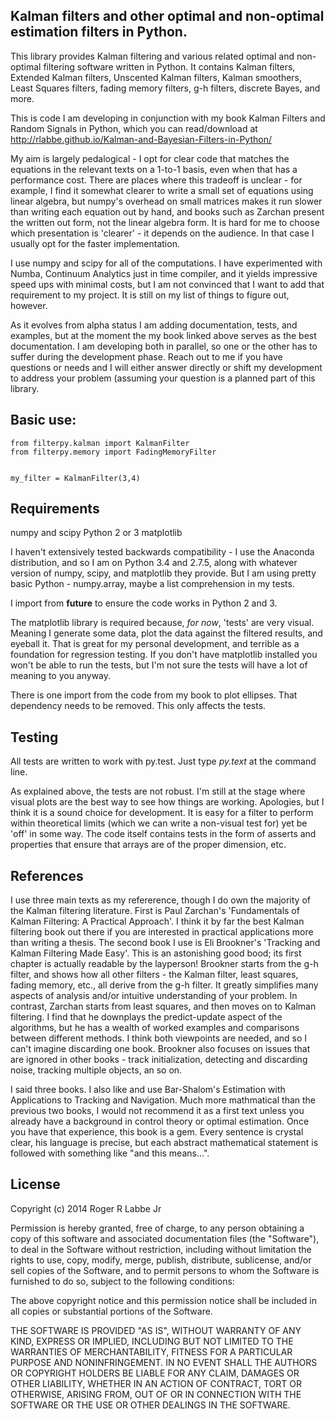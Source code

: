 Kalman filters and other optimal and non-optimal estimation filters in Python.
--

This library provides Kalman filtering and various related optimal and
non-optimal filtering software written in Python. It contains Kalman
filters, Extended Kalman filters, Unscented Kalman filters, Kalman
smoothers, Least Squares filters, fading memory filters, g-h filters,
discrete Bayes, and more. 

This is code I am developing in conjunction with my book 
Kalman Filters and Random Signals in Python, which you can read/download at
http://rlabbe.github.io/Kalman-and-Bayesian-Filters-in-Python/

My aim is largely pedalogical - I opt for clear code that matches the
equations in the relevant texts on a 1-to-1 basis, even when that has a 
performance cost. There are places where this tradeoff is unclear - 
for example, I find it somewhat clearer to write a small set of equations 
using linear algebra, but numpy's overhead on small matrices makes it 
run slower than writing each equation out by hand, and books such as
Zarchan present the written out form, not the linear algebra form. It is 
hard for me to choose which presentation is 'clearer' - it depends on the
audience. In that case I usually opt for the faster implementation. 

I use numpy and scipy for all of the computations. I have experimented
with Numba, Continuum Analytics just in time compiler, and it yields 
impressive speed ups with minimal costs, but I am not convinced that I want
to add that requirement to my project. It is still on my list of things to
figure out, however.

As it evolves from alpha status I am adding documentation, tests, and examples,
but at the moment the my book linked above serves as the best documentation. I am
developing both in parallel, so one or the other has to suffer during the
development phase.  Reach out to me if you have questions or needs and I will
either answer directly or shift my development to address your problem (assuming
your question is a planned part of this library.


Basic use:
--
```
from filterpy.kalman import KalmanFilter
from filterpy.memory import FadingMemoryFilter


my_filter = KalmanFilter(3,4)
```

Requirements
--
numpy and scipy
Python 2 or 3
matplotlib

I haven't extensively tested backwards compatibility - I use the Anaconda
distribution, and so I am on Python 3.4 and 2.7.5, along with whatever
version of numpy, scipy, and matplotlib they provide. But I am using pretty
basic Python - numpy.array, maybe a list comprehension in my tests.

I import from __future__ to ensure the code works in Python 2 and 3.

The matplotlib library is required because, *for now*, 'tests' are very
visual. Meaning I generate some data, plot the data against the filtered
results, and eyeball it. That is great for my personal development, and
terrible as a foundation for regression testing. If you don't have
matplotlib installed you won't be able to run the tests, but I'm not sure
the tests will have a lot of meaning to you anyway.

There is one import from the code from my book to plot ellipses. That
dependency needs to be removed. This only affects the tests.


Testing
--

All tests are written to work with py.test. Just type _py.text_ at the
command line.

As explained above, the tests are not robust. I'm still at the stage where
visual plots are the best way to see how things are working. Apologies, but
I think it is a sound choice for development. It is easy for a filter to
perform within theoretical limits (which we can write a non-visual test for)
yet be 'off' in some way. The code itself contains tests in the form of
asserts and properties that ensure that arrays are of the proper dimension, 
etc. 


References
--

I use three main texts as my refererence, though I do own the majority of
the Kalman filtering literature. First is Paul Zarchan's 'Fundamentals of
Kalman Filtering: A Practical Approach'. I think it by far the best Kalman
filtering book out there if you are interested in practical applications
more than writing a thesis. The second book I use is Eli Brookner's 'Tracking
and Kalman Filtering Made Easy'. This is an astonishing good bood; its
first chapter is actually readable by the layperson! Brookner starts from the
g-h filter, and shows how all other filters - the Kalman filter, least squares,
fading memory, etc., all derive from the g-h filter. It greatly simplifies
many aspects of analysis and/or intuitive understanding of your problem. In
contrast, Zarchan starts from least squares, and then moves on to Kalman 
filtering. I find that he downplays the predict-update aspect of the algorithms,
but he has a wealth of worked examples and comparisons between different methods.
I think both viewpoints are needed, and so I can't imagine discarding one book.
Brookner also focuses on issues that are ignored in other books - track 
initialization, detecting and discarding noise, tracking multiple objects, an
so on.

I said three books. I also like and use Bar-Shalom's Estimation with Applications
to Tracking and Navigation. Much more mathmatical than the previous two books,
I would not recommend it as a first text unless you already have a background
in control theory or optimal estimation. Once you have that experience, this book
is a gem. Every sentence is crystal clear, his language is precise, but each
abstract mathematical statement is followed with something like "and this means...".


License
--
Copyright (c) 2014 Roger R Labbe Jr

Permission is hereby granted, free of charge, to any person obtaining a copy
of this software and associated documentation files (the "Software"), to deal
in the Software without restriction, including without limitation the rights
to use, copy, modify, merge, publish, distribute, sublicense, and/or sell
copies of the Software, and to permit persons to whom the Software is
furnished to do so, subject to the following conditions:

The above copyright notice and this permission notice shall be included in
all copies or substantial portions of the Software.

THE SOFTWARE IS PROVIDED "AS IS", WITHOUT WARRANTY OF ANY KIND, EXPRESS OR
IMPLIED, INCLUDING BUT NOT LIMITED TO THE WARRANTIES OF MERCHANTABILITY,
FITNESS FOR A PARTICULAR PURPOSE AND NONINFRINGEMENT. IN NO EVENT SHALL THE
AUTHORS OR COPYRIGHT HOLDERS BE LIABLE FOR ANY CLAIM, DAMAGES OR OTHER
LIABILITY, WHETHER IN AN ACTION OF CONTRACT, TORT OR OTHERWISE, ARISING FROM,
OUT OF OR IN CONNECTION WITH THE SOFTWARE OR THE USE OR OTHER DEALINGS IN
THE SOFTWARE.
